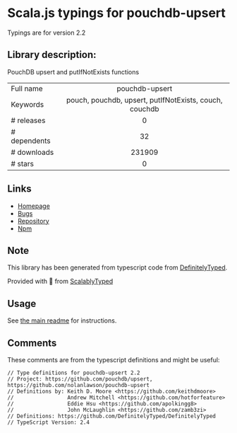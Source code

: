 
# Scala.js typings for pouchdb-upsert

Typings are for version 2.2

## Library description:
PouchDB upsert and putIfNotExists functions

|                    |                 |
| ------------------ | :-------------: |
| Full name          | pouchdb-upsert |
| Keywords           | pouch, pouchdb, upsert, putIfNotExists, couch, couchdb |
| # releases         | 0 |
| # dependents       | 32 |
| # downloads        | 231909 |
| # stars            | 0 |

## Links
- [Homepage](https://github.com/nolanlawson/pouchdb-upsert#readme)
- [Bugs](https://github.com/nolanlawson/pouchdb-upsert/issues)
- [Repository](https://github.com/nolanlawson/pouchdb-upsert)
- [Npm](https://www.npmjs.com/package/pouchdb-upsert)
    


## Note
This library has been generated from typescript code from [DefinitelyTyped](https://definitelytyped.org).

Provided with :purple_heart: from [ScalablyTyped](https://github.com/oyvindberg/ScalablyTyped)

## Usage
See [the main readme](../../readme.md) for instructions.

## Comments

These comments are from the typescript definitions and might be useful:
```
// Type definitions for pouchdb-upsert 2.2
// Project: https://github.com/pouchdb/upsert, https://github.com/nolanlawson/pouchdb-upsert
// Definitions by: Keith D. Moore <https://github.com/keithdmoore>
//                 Andrew Mitchell <https://github.com/hotforfeature>
//                 Eddie Hsu <https://github.com/apolkingg8>
//                 John McLaughlin <https://github.com/zamb3zi>
// Definitions: https://github.com/DefinitelyTyped/DefinitelyTyped
// TypeScript Version: 2.4

```

